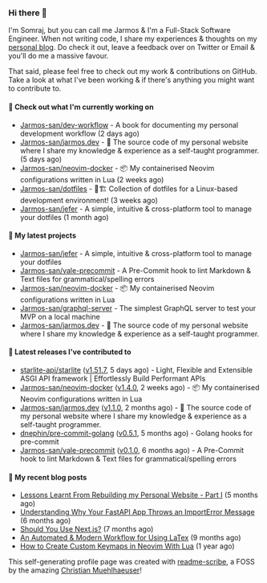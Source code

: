 ### Hi there 👋

I'm Somraj, but you can call me Jarmos & I'm a Full-Stack Software Engineer. When not writing code, I share my experiences & thoughts on my [personal blog](https://jarmos.vercel.app). Do check it out, leave a feedback over on Twitter or Email & you'll do me a massive favour.

That said, please feel free to check out my work & contributions on GitHub. Take a look at what I've been working & if there's anything you might want to contribute to.

#### 👷 Check out what I'm currently working on

- [Jarmos-san/dev-workflow](https://github.com/Jarmos-san/dev-workflow) - A book for documenting my personal development workflow (2 days ago)
- [Jarmos-san/jarmos.dev](https://github.com/Jarmos-san/jarmos.dev) - 👨 The source code of my personal website where I share my knowledge &amp; experience as a self-taught programmer. (5 days ago)
- [Jarmos-san/neovim-docker](https://github.com/Jarmos-san/neovim-docker) - 📦 My containerised Neovim configurations written in Lua (2 weeks ago)
- [Jarmos-san/dotfiles](https://github.com/Jarmos-san/dotfiles) - 👷🏗️ Collection of dotfiles for a Linux-based development environment! (3 weeks ago)
- [Jarmos-san/jefer](https://github.com/Jarmos-san/jefer) - A simple, intuitive &amp; cross-platform tool to manage your dotfiles (1 month ago)

#### 🌱 My latest projects

- [Jarmos-san/jefer](https://github.com/Jarmos-san/jefer) - A simple, intuitive &amp; cross-platform tool to manage your dotfiles
- [Jarmos-san/vale-precommit](https://github.com/Jarmos-san/vale-precommit) - A Pre-Commit hook to lint Markdown &amp; Text files for grammatical/spelling errors
- [Jarmos-san/neovim-docker](https://github.com/Jarmos-san/neovim-docker) - 📦 My containerised Neovim configurations written in Lua
- [Jarmos-san/graphql-server](https://github.com/Jarmos-san/graphql-server) - The simplest GraphQL server to test your MVP on a local machine
- [Jarmos-san/jarmos.dev](https://github.com/Jarmos-san/jarmos.dev) - 👨 The source code of my personal website where I share my knowledge &amp; experience as a self-taught programmer.

#### 🔭 Latest releases I've contributed to

- [starlite-api/starlite](https://github.com/starlite-api/starlite) ([v1.51.7](https://github.com/starlite-api/starlite/releases/tag/v1.51.7), 5 days ago) - Light, Flexible and Extensible ASGI API framework | Effortlessly Build Performant APIs
- [Jarmos-san/neovim-docker](https://github.com/Jarmos-san/neovim-docker) ([v1.4.0](https://github.com/Jarmos-san/neovim-docker/releases/tag/v1.4.0), 2 weeks ago) - 📦 My containerised Neovim configurations written in Lua
- [Jarmos-san/jarmos.dev](https://github.com/Jarmos-san/jarmos.dev) ([v1.1.0](https://github.com/Jarmos-san/jarmos.dev/releases/tag/v1.1.0), 2 months ago) - 👨 The source code of my personal website where I share my knowledge &amp; experience as a self-taught programmer.
- [dnephin/pre-commit-golang](https://github.com/dnephin/pre-commit-golang) ([v0.5.1](https://github.com/dnephin/pre-commit-golang/releases/tag/v0.5.1), 5 months ago) - Golang hooks for pre-commit
- [Jarmos-san/vale-precommit](https://github.com/Jarmos-san/vale-precommit) ([v0.1.0](https://github.com/Jarmos-san/vale-precommit/releases/tag/v0.1.0), 6 months ago) - A Pre-Commit hook to lint Markdown &amp; Text files for grammatical/spelling errors

#### 📜 My recent blog posts

- [Lessons Learnt From Rebuilding my Personal Website - Part I](https://jarmosan.hashnode.dev/lessons-learnt-from-rebuilding-my-personal-website-part-i) (5 months ago)
- [Understanding Why Your FastAPI App Throws an ImportError Message](https://jarmosan.hashnode.dev/understanding-python-import-errors-and-modules) (6 months ago)
- [Should You Use Next.js?](https://jarmosan.hashnode.dev/should-you-use-nextjs) (7 months ago)
- [An Automated &amp; Modern Workflow for Using LaTex](https://jarmosan.hashnode.dev/an-automated-and-modern-latex-workflow) (9 months ago)
- [How to Create Custom Keymaps in Neovim With Lua](https://jarmosan.hashnode.dev/create-custom-keymaps-in-neovim-with-lua-d1167de0f2c2) (1 year ago)

This self-generating profile page was created with [readme-scribe](https://github.com/muesli/readme-scribe), a FOSS by the amazing [Christian Muehlhaeuser](https://github.com/muesli)!
